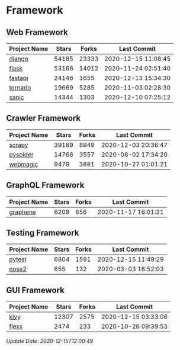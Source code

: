 # Framework

## Web Framework
| Project Name | Stars | Forks | Last Commit |
| ------------ | ----- | ----- | ----------- |
| [django](https://github.com/django/django) | 54185 | 23333 | 2020-12-15 11:08:45 |
| [flask](https://github.com/pallets/flask) | 53166 | 14012 | 2020-11-24 02:51:40 |
| [fastapi](https://github.com/tiangolo/fastapi) | 24146 | 1655 | 2020-12-13 15:34:30 |
| [tornado](https://github.com/tornadoweb/tornado) | 19669 | 5285 | 2020-11-03 02:28:30 |
| [sanic](https://github.com/huge-success/sanic) | 14344 | 1303 | 2020-12-10 07:25:12 |

## Crawler Framework
| Project Name | Stars | Forks | Last Commit |
| ------------ | ----- | ----- | ----------- |
| [scrapy](https://github.com/scrapy/scrapy) | 39189 | 8949 | 2020-12-03 20:36:47 |
| [pyspider](https://github.com/binux/pyspider) | 14766 | 3557 | 2020-08-02 17:34:20 |
| [webmagic](https://github.com/code4craft/webmagic) | 9479 | 3881 | 2020-10-27 01:01:21 |

## GraphQL Framework
| Project Name | Stars | Forks | Last Commit |
| ------------ | ----- | ----- | ----------- |
| [graphene](https://github.com/graphql-python/graphene) | 6209 | 656 | 2020-11-17 16:01:21 |

## Testing Framework
| Project Name | Stars | Forks | Last Commit |
| ------------ | ----- | ----- | ----------- |
| [pytest](https://github.com/pytest-dev/pytest) | 6804 | 1591 | 2020-12-15 11:49:29 |
| [nose2](https://github.com/nose-devs/nose2) | 655 | 132 | 2020-03-03 16:52:03 |

## GUI Framework
| Project Name | Stars | Forks | Last Commit |
| ------------ | ----- | ----- | ----------- |
| [kivy](https://github.com/kivy/kivy) | 12307 | 2575 | 2020-12-15 03:33:06 |
| [flexx](https://github.com/flexxui/flexx) | 2474 | 233 | 2020-10-26 09:39:53 |

*Update Date: 2020-12-15T12:00:49*
